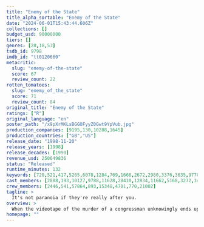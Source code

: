 ```yaml
---
title: "Enemy of the State"
title_alpha_sortable: "Enemy of the State"
date: "2024-06-01T15:43:44.606Z"
collections: []
budget_usd: 90000000
tiers: []
genres: [28,18,53]
tsdb_id: 9798
imdb_id: "tt0120660"
metacritic:
  slug: "enemy-of-the-state"
  score: 67
  review_count: 22
rotten_tomatoes:
  slug: "enemy_of_the_state"
  score: 71
  review_count: 84
original_title: "Enemy of the State"
ratings: ["R"]
original_language: "en"
poster_path: "/x9pXrMKLsBGGOFyyZ0Gwt9YpVub.jpg"
production_companies: [9195,130,10288,1645]
production_countries: ["GB","US"]
release_date: "1998-11-20"
release_years: [1998]
release_decades: [1990]
revenue_usd: 250649836
status: "Released"
runtime_minutes: 132
keywords: [720,521,417,5265,6078,1284,769,1666,2672,2980,3376,3635,9778,10391,10410,10909,18419,18420,180340,227411,311315,325766,325774,325852]
cast_members: [2888,193,10127,9788,11628,28410,12834,11662,5168,3232,14344,565498,10985,1894,6474,76470,70851,6213,154883,134531,58147,974649,17917,147782,29930,52925,31511,206398,1216752,115874,58950,13922,3197,28004,4492,4765]
crew_members: [2446,541,57864,893,15348,4701,770,21002]
tagline: >
  It's not paranoia if they're really after you.
overview: >
  When the videotape of the murder of a congressman unknowingly ends up in the hands of labor lawyer and dedicated family man Robert Clayton Dean, he is framed for the murder. With the help of the mysterious Brill, Dean attempts to throw the NSA off his trail and prove his innocence.
homepage: ""
---
```

